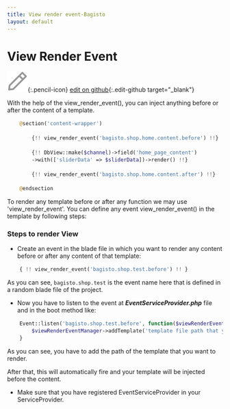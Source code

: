 ```yaml
---
title: View render event-Bagisto
layout: default
---
```


# View Render Event

![](assets/images/icons/Icon-Pencil-Large.svg){:.pencil-icon}
[edit on github](https://github.com/bagisto/bagisto-docs/blob/master/render_event.md){:.edit-github target="\_blank"}


With the help of the view_render_event(), you can inject anything before or after the content of a template.

```php
    @section('content-wrapper')

        {!! view_render_event('bagisto.shop.home.content.before') !!}

        {!! DbView::make($channel)->field('home_page_content')
        ->with(['sliderData' => $sliderData])->render() !!}

        {!! view_render_event('bagisto.shop.home.content.after') !!}

    @endsection
```

<!-- ![View Render Event](assets/images/Bagisto_Docs_Images/render-event/view-render-event.png){: .screenshot-dimension .center} -->

To render any template before or after any function we may use 'view_render_event'. You can define any event view_render_event() in the template by following steps:

### Steps to render View

- Create an event in the blade file in which you want to render any content before or after any content of that template:

```php
    { !! view_render_event('bagisto.shop.test.before') !! }
```

As you can see, `bagisto.shop.test` is the event name here that is defined in a random blade file of the project.

- Now you have to listen to the event at **_EventServiceProvider.php_** file and in the boot method like:

```php
    Event::listen('bagisto.shop.test.before', function($viewRenderEventManager) {
        $viewRenderEventManager->addTemplate('template file path that you want to inject);'
    }
```

As you can see, you have to add the path of the template that you want to render.

After that, this will automatically fire and your template will be injected before the content.

- Make sure that you have registered EventServiceProvider in your ServiceProvider.